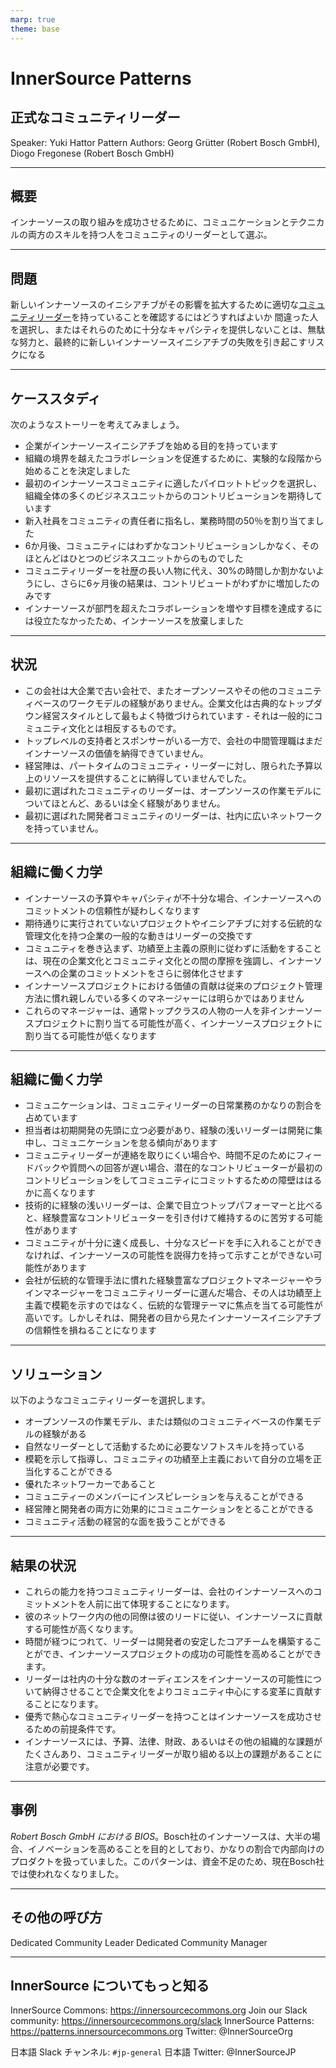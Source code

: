 ```yaml
---
marp: true
theme: base
---
```



<!-- _class: cover lead -->

# InnerSource Patterns

## 正式なコミュニティリーダー

Speaker: Yuki Hattor
Pattern Authors: Georg Grütter (Robert Bosch GmbH), Diogo Fregonese (Robert Bosch GmbH)

---

<!--
header: '**InnerSource Patterns**: 正式なコミュニティリーダー'
paginate: true
class: slides
footer: '[Yuki Hattori (@yuhattor)](https://twitter.com/yuhattor)'
-->

## 概要

インナーソースの取り組みを成功させるために、コミュニケーションとテクニカルの両方のスキルを持つ人をコミュニティのリーダーとして選ぶ。

---

## 問題

新しいインナーソースのイニシアチブがその影響を拡大するために適切な[コミュニティリーダー](http://www.artofcommunityonline.org/)を持っていることを確認するにはどうすればよいか
間違った人を選択し、またはそれらのために十分なキャパシティを提供しないことは、無駄な努力と、最終的に新しいインナーソースイニシアチブの失敗を引き起こすリスクになる

---

## ケーススタディ

次のようなストーリーを考えてみましょう。

* 企業がインナーソースイニシアチブを始める目的を持っています
* 組織の境界を越えたコラボレーションを促進するために、実験的な段階から始めることを決定しました
* 最初のインナーソースコミュニティに適したパイロットトピックを選択し、組織全体の多くのビジネスユニットからのコントリビューションを期待しています
* 新入社員をコミュニティの責任者に指名し、業務時間の50％を割り当てました
* 6か月後、コミュニティにはわずかなコントリビューションしかなく、そのほとんどはひとつのビジネスユニットからのものでした
* コミュニティリーダーを社歴の長い人物に代え、30%の時間しか割かないようにし、さらに6ヶ月後の結果は、コントリビュートがわずかに増加したのみです
* インナーソースが部門を超えたコラボレーションを増やす目標を達成するには役立たなかったため、インナーソースを放棄しました

<!--
ある企業が、組織の境界を越えたコラボレーションを促進するために、インナーソースイニシアチブを始めたいと考えています。彼らは、範囲を限定した実験的な段階から始めることを決定しました。経営陣は、最初のインナーソースコミュニティに適したパイロットトピックを選択し、組織全体の多くのビジネスユニットからのコントリビューションを期待しています。会社はまだ完全に計画をできていなかったので、新入社員をコミュニティの責任者に指名し、業務時間の50％を割り当てました。6か月後、コミュニティにはわずかなコントリビューションしかなく、そのほとんどはひとつのビジネスユニットからのものでした。そこで、コミュニティリーダーを社歴の長い人物に代え、今度は30%の時間しか割かないようにしました。さらに6ヶ月後の結果は、コントリビュートがわずかに増加したのみでした。同社は、部門を超えたコラボレーションを増やす目標を達成するのに、インナーソースが役立つと確信できなくなり、インナーソースを放棄しました。
-->

---

## 状況

* この会社は大企業で古い会社で、またオープンソースやその他のコミュニティベースのワークモデルの経験がありません。企業文化は古典的なトップダウン経営スタイルとして最もよく特徴づけられています - それは一般的にコミュニティ文化とは相反するものです。
* トップレベルの支持者とスポンサーがいる一方で、会社の中間管理職はまだインナーソースの価値を納得できていません。
* 経営陣は、パートタイムのコミュニティ・リーダーに対し、限られた予算以上のリソースを提供することに納得していませんでした。
* 最初に選ばれたコミュニティのリーダーは、オープンソースの作業モデルについてほとんど、あるいは全く経験がありません。
* 最初に選ばれた開発者コミュニティのリーダーは、社内に広いネットワークを持っていません。

---

## 組織に働く力学

* インナーソースの予算やキャパシティが不十分な場合、インナーソースへのコミットメントの信頼性が疑わしくなります
* 期待通りに実行されていないプロジェクトやイニシアチブに対する伝統的な管理文化を持つ企業の一般的な動きはリーダーの交換です
* コミュニティを巻き込まず、功績至上主義の原則に従わずに活動をすることは、現在の企業文化とコミュニティ文化との間の摩擦を強調し、インナーソースへの企業のコミットメントをさらに弱体化させます
* インナーソースプロジェクトにおける価値の貢献は従来のプロジェクト管理方法に慣れ親しんでいる多くのマネージャーには明らかではありません
* これらのマネージャーは、通常トップクラスの人物の一人を非インナーソースプロジェクトに割り当てる可能性が高く、インナーソースプロジェクトに割り当てる可能性が低くなります

<!--
もし、企業がインナーソースの予算とキャパシティの面で初期のインナーソースコミュニティに大幅に投資していない場合、インナーソースへのコミットメントの信頼性は疑わしいと認識されるかもしれません。期待通りに実行されていないプロジェクトやイニシアチブに対する伝統的な管理文化を持つ企業の一般的な動きは、そのリーダーを交換することでしょう。コミュニティを巻き込むことなく、そして功績至上主義の原則に従わずに活動を行うことは、現在の企業文化とコミュニティ文化との間の摩擦を強調することにつながり、インナーソースへの企業のコミットメントをさらに弱体化させます。

インナーソースプロジェクトにおける価値の貢献は、従来のプロジェクト管理方法に慣れ親しんでいる多くのマネージャーにとっては明らかではありません。これらのマネージャーは、通常は非インナーソースプロジェクトから高い需要があるトップクラスの人物の1人を、作業時間のかなりの割合でインナーソースプロジェクトに割り当てる可能性が低くなります。
-->

---

## 組織に働く力学

* コミュニケーションは、コミュニティリーダーの日常業務のかなりの割合を占めています
* 担当者は初期開発の先頭に立つ必要があり、経験の浅いリーダーは開発に集中し、コミュニケーションを怠る傾向があります
* コミュニティリーダーが連絡を取りにくい場合や、時間不足のためにフィードバックや質問への回答が遅い場合、潜在的なコントリビューターが最初のコントリビューションをしてコミュニティにコミットするための障壁ははるかに高くなります
* 技術的に経験の浅いリーダーは、企業で目立つトップパフォーマーと比べると、経験豊富なコントリビューターを引き付けて維持するのに苦労する可能性があります
* コミュニティが十分に速く成長し、十分なスピードを手に入れることができなければ、インナーソースの可能性を説得力を持って示すことができない可能性があります
* 会社が伝統的な管理手法に慣れた経験豊富なプロジェクトマネージャーやラインマネージャーをコミュニティリーダーに選んだ場合、その人は功績至上主義で模範を示すのではなく、伝統的な管理テーマに焦点を当てる可能性が高いです。しかしそれは、開発者の目から見たインナーソースイニシアチブの信頼性を損ねることになります

<!--
コミュニケーションは、コミュニティリーダーの日常業務のかなりの割合を占めています。同時に、担当者は初期開発の先頭に立つ必要があるでしょう。限られたキャパシティに直面して、経験の浅いリーダーは開発に集中し、コミュニケーションを怠る傾向があります。コミュニティリーダーが連絡を取りにくい場合や、時間不足のためにフィードバックや質問への回答が遅い場合、潜在的なコントリビューターが最初のコントリビューションをしてコミュニティにコミットするための障壁ははるかに高くなります。さらに技術的に経験の浅いリーダーは、企業で目立つトップパフォーマーと比べると、経験豊富なコントリビューターを引き付けて維持するのに苦労する可能性があります。

もしコミュニティが十分に速く成長し、十分なスピードを手に入れることができなければ、インナーソースの可能性を説得力を持って示すことができない可能性があります。
もし会社が伝統的な管理手法に慣れた経験豊富なプロジェクトマネージャーやラインマネージャーをコミュニティリーダーに選んだ場合、その人は功績至上主義で模範を示すのではなく、リソース配分、構造、報告ルートといった伝統的な管理テーマに焦点を当てる可能性が高いです。これは、開発者の目から見たインナーソースイニシアチブの信頼性を損ねることになります。
-->

---

## ソリューション

以下のようなコミュニティリーダーを選択します。

* オープンソースの作業モデル、または類似のコミュニティベースの作業モデルの経験がある
* 自然なリーダーとして活動するために必要なソフトスキルを持っている
* 模範を示して指導し、コミュニティの功績至上主義において自分の立場を正当化することができる
* 優れたネットワーカーであること
* コミュニティーのメンバーにインスピレーションを与えることができる
* 経営陣と開発者の両方に効果的にコミュニケーションをとることができる
* コミュニティ活動の経営的な面を扱うことができる

<!--
コミュニティリーダーには、コミュニケーションや開発など、自分の時間の100％をコミュニティ活動に捧げることができるよう、権限を与えましょう。コミュニティ運営に変化をもたらす際には、コミュニティの意見に耳を傾ける必要があることを経営陣に伝え、理想的には、コミュニティが自らコミュニティリーダーを指名できるようにすることが望ましいです。
-->

---

## 結果の状況

* これらの能力を持つコミュニティリーダーは、会社のインナーソースへのコミットメントを人前に出て体現することになります。
* 彼のネットワーク内の他の同僚は彼のリードに従い、インナーソースに貢献する可能性が高くなります。
* 時間が経つにつれて、リーダーは開発者の安定したコアチームを構築することができ、インナーソースプロジェクトの成功の可能性を高めることができます。
* リーダーは社内の十分な数のオーディエンスをインナーソースの可能性について納得させることで企業文化をよりコミュニティ中心にする変革に貢献することになります。
* 優秀で熱心なコミュニティリーダーを持つことはインナーソースを成功させるための前提条件です。
* インナーソースには、予算、法律、財政、あるいはその他の組織的な課題がたくさんあり、コミュニティリーダーが取り組める以上の課題があることに注意が必要です。

<!--
上記の能力を持つコミュニティのリーダーは、会社のインナーソースへのコミットメントを人前に出て体現することになります。彼のネットワーク内の他の同僚は彼のリードに従い、インナーソースに貢献する可能性が高くなります。

時間が経つにつれて、リーダーは、開発者の安定したコアチームを構築することができ、したがって、インナーソースプロジェクトの成功の可能性を高めることができます。
インナーソースの可能性について社内の十分な数のオーディエンスを納得させることによって、リーダーは企業文化をよりコミュニティ中心のものにする変革に大きく貢献することになります。

優秀で熱心なコミュニティリーダーを持つことは、インナーソースを成功させるための前提条件です。しかし、それは銀の弾丸ではありません。インナーソースには、予算、法律、財政、あるいはその他の組織的な課題など、コミュニティリーダーが取り組める以上の課題がたくさんあります。
-->

---

## 事例

_Robert Bosch GmbH における BIOS_。Bosch社のインナーソースは、大半の場合、イノベーションを高めることを目的としており、かなりの割合で内部向けのプロダクトを扱っていました。このパターンは、資金不足のため、現在Bosch社では使われなくなりました。

---

## その他の呼び方

Dedicated Community Leader
Dedicated Community Manager

---

## InnerSource についてもっと知る

InnerSource Commons: https://innersourcecommons.org
Join our Slack community: https://innersourcecommons.org/slack
InnerSource Patterns: https://patterns.innersourcecommons.org
Twitter: @InnerSourceOrg

日本語 Slack チャンネル: ```#jp-general```
日本語 Twitter: @InnerSourceJP
